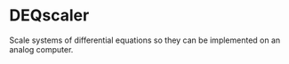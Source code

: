 # DEQscaler
Scale systems of differential equations so they can be implemented on an analog computer.
